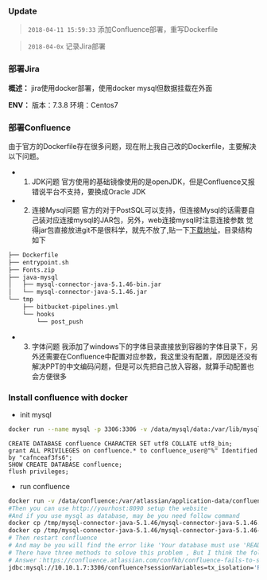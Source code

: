 ### Update

>`2018-04-11 15:59:33` 添加Confluence部署，重写Dockerfile

>`2018-04-0x` 记录Jira部署

### 部署Jira

**概述：** jira使用docker部署，使用docker mysql但数据挂载在外面

**ENV：**
版本：7.3.8
环境：Centos7

### 部署Confluence

由于官方的Dockerfile存在很多问题，现在附上我自己改的Dockerfile，主要解决以下问题。

- 1. JDK问题
官方使用的基础镜像使用的是openJDK，但是Confluence又报错说平台不支持，要换成Oracle JDK

- 2. 连接Mysql问题
官方的对于PostSQL可以支持，但连接Mysql的话需要自己装对应连接mysql的JAR包，另外，web连接mysql时注意连接参数
觉得jar包直接放进git不是很科学，就先不放了,贴一下[下载地址](https://dev.mysql.com/downloads/file/?id=476197)，目录结构如下
```bash
├── Dockerfile
├── entrypoint.sh
├── Fonts.zip
├── java-mysql
│   ├── mysql-connector-java-5.1.46-bin.jar
│   └── mysql-connector-java-5.1.46.jar
└── tmp
    ├── bitbucket-pipelines.yml
    └── hooks
        └── post_push
```

- 3. 字体问题
我添加了windows下的字体目录直接放到容器的字体目录下，另外还需要在Confluence中配置对应参数，我这里没有配置，原因是还没有解决PPT的中文编码问题，但是可以先把自己放入容器，就算手动配置也会方便很多

### Install confluence with docker

- init mysql
``` bash
docker run --name mysql -p 3306:3306 -v /data/mysql/data:/var/lib/mysql -e MYSQL_ROOT_PASSWORD=root -idt mysql/mysql-server:latest --character-set-server=utf8 --collation-server=utf8_bin
```
```
CREATE DATABASE confluence CHARACTER SET utf8 COLLATE utf8_bin;
grant ALL PRIVILEGES on confluence.* to confluence_user@"%" Identified by "cafnceaf3fs6";
SHOW CREATE DATABASE confluence;
flush privileges;
```

- run confluence
``` bash
docker run -v /data/confluence:/var/atlassian/application-data/confluence --name="confluence" -d -p 8090:8090 -p 8091:8091 atlassian/confluence-server
#Then you can use http://yourhost:8090 setup the website
#And if you use mysql as database, may be you need follow command
docker cp /tmp/mysql-connector-java-5.1.46/mysql-connector-java-5.1.46.jar bbac1d7a421c:/opt/atlassian/confluence/confluence/WEB-INF/lib/mysql-connector-java-5.1.46.jar
docker cp /tmp/mysql-connector-java-5.1.46/mysql-connector-java-5.1.46-bin.jar bbac1d7a421c:/opt/atlassian/confluence/confluence/WEB-INF/lib/mysql-connector-java-5.1.46-bin.jar
# Then restart confluence
# And may be you will find the error like 'Your database must use 'READ-COMMITTED' as the default isolation level'
# There have three methods to solove this problem , But I think the following method is the most concise
# Answer：https://confluence.atlassian.com/confkb/confluence-fails-to-start-and-throws-mysql-session-isolation-level-repeatable-read-is-no-longer-supported-error-241568536.html
jdbc:mysql://10.10.1.7:3306/confluence?sessionVariables=tx_isolation='READ-COMMITTED'&useSSL=false&useUnicode=true&characterEncoding=utf8
```
